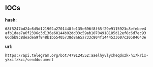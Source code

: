 
## IOCs

__hash__:

```text
68f5247bd24e8d5d121902a2701448fe135e696f8f65f29e9115923c8efebee4
afb1dae7a6f2396c3d136e60144b02dd03c59ab10704918185d12ef8c6d7ec93
66dbb9c8deadea9f848b1b55405738d8a65a733c804f1444533607c20584643e
```
__url__:

```text
https://api.telegram.org/bot7479124552:aaelhyvlyxheqdxzk-h17krix-ykxifzkci/senddocument
```